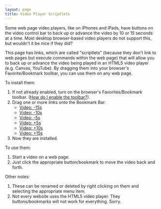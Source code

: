 ```yaml
---
layout: page
title: Video Player Scriptlets
---
```


Some web page video players, like on iPhones and iPads, have buttons on the video control bar to back up or advance the video by 10 or 15 seconds at a time. Most desktop browser-based video players do not support this, but wouldn't it be nice if they did?

This page has links, which are called "scriptlets" (because they don't link to web pages but execute commands within the web page) that will allow you to back up or advance the video being played in an HTML5 video player (e.g. Canvas, YouTube). By dragging them into your browser's Favorite/Bookmark toolbar, you can use them on any web page.

To install them:

1. If not already enabled, turn on the browser's Favorites/Bookmark toolbar. ([How do I enable the toolbar?](https://www.computerhope.com/issues/ch001917.htm)).
1. Drag one or more links onto the Bookmark Bar:
    - [Video: -15s](javascript:document.querySelector("video").currentTime=document.querySelector("video").currentTime-15)
    - [Video: -10s](javascript:document.querySelector("video").currentTime=document.querySelector("video").currentTime-10)
    - [Video: -5s](javascript:document.querySelector("video").currentTime=document.querySelector("video").currentTime-5)
    - [Video: +5s](javascript:document.querySelector("video").currentTime=document.querySelector("video").currentTime+5)
    - [Video: +10s](javascript:document.querySelector("video").currentTime=document.querySelector("video").currentTime+10)
    - [Video: +15s](javascript:document.querySelector("video").currentTime=document.querySelector("video").currentTime+15)
1. Now they are installed.

To use them:
1. Start a video on a web page.
1. Just click the appropriate button/bookmark to move the video back and forth.

Other notes:
1. These can be renamed or deleted by right clicking on them and selecting the appropriate menu item.
2. Not every website uses the HTML5 video player. They buttons/bookmarks will not work for everything. Sorry.
